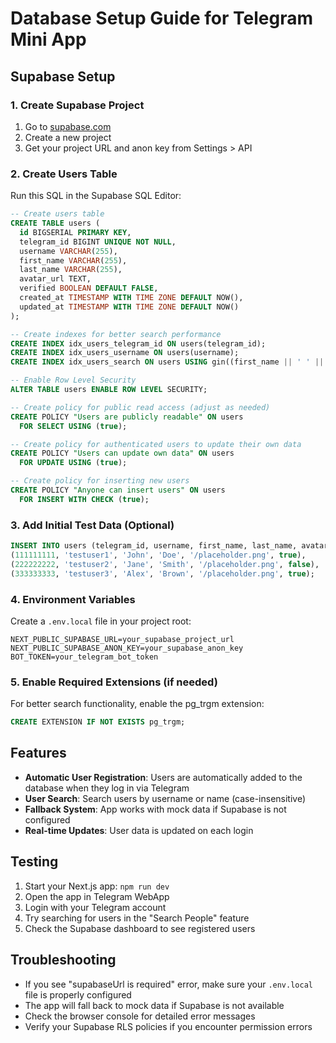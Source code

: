 # Database Setup Guide for Telegram Mini App

## Supabase Setup

### 1. Create Supabase Project
1. Go to [supabase.com](https://supabase.com)
2. Create a new project
3. Get your project URL and anon key from Settings > API

### 2. Create Users Table

Run this SQL in the Supabase SQL Editor:

```sql
-- Create users table
CREATE TABLE users (
  id BIGSERIAL PRIMARY KEY,
  telegram_id BIGINT UNIQUE NOT NULL,
  username VARCHAR(255),
  first_name VARCHAR(255),
  last_name VARCHAR(255),
  avatar_url TEXT,
  verified BOOLEAN DEFAULT FALSE,
  created_at TIMESTAMP WITH TIME ZONE DEFAULT NOW(),
  updated_at TIMESTAMP WITH TIME ZONE DEFAULT NOW()
);

-- Create indexes for better search performance
CREATE INDEX idx_users_telegram_id ON users(telegram_id);
CREATE INDEX idx_users_username ON users(username);
CREATE INDEX idx_users_search ON users USING gin((first_name || ' ' || last_name || ' ' || username) gin_trgm_ops);

-- Enable Row Level Security
ALTER TABLE users ENABLE ROW LEVEL SECURITY;

-- Create policy for public read access (adjust as needed)
CREATE POLICY "Users are publicly readable" ON users
  FOR SELECT USING (true);

-- Create policy for authenticated users to update their own data
CREATE POLICY "Users can update own data" ON users
  FOR UPDATE USING (true);

-- Create policy for inserting new users
CREATE POLICY "Anyone can insert users" ON users
  FOR INSERT WITH CHECK (true);
```

### 3. Add Initial Test Data (Optional)

```sql
INSERT INTO users (telegram_id, username, first_name, last_name, avatar_url, verified) VALUES
(111111111, 'testuser1', 'John', 'Doe', '/placeholder.png', true),
(222222222, 'testuser2', 'Jane', 'Smith', '/placeholder.png', false),
(333333333, 'testuser3', 'Alex', 'Brown', '/placeholder.png', true);
```

### 4. Environment Variables

Create a `.env.local` file in your project root:

```env
NEXT_PUBLIC_SUPABASE_URL=your_supabase_project_url
NEXT_PUBLIC_SUPABASE_ANON_KEY=your_supabase_anon_key
BOT_TOKEN=your_telegram_bot_token
```

### 5. Enable Required Extensions (if needed)

For better search functionality, enable the pg_trgm extension:

```sql
CREATE EXTENSION IF NOT EXISTS pg_trgm;
```

## Features

- **Automatic User Registration**: Users are automatically added to the database when they log in via Telegram
- **User Search**: Search users by username or name (case-insensitive)
- **Fallback System**: App works with mock data if Supabase is not configured
- **Real-time Updates**: User data is updated on each login

## Testing

1. Start your Next.js app: `npm run dev`
2. Open the app in Telegram WebApp
3. Login with your Telegram account
4. Try searching for users in the "Search People" feature
5. Check the Supabase dashboard to see registered users

## Troubleshooting

- If you see "supabaseUrl is required" error, make sure your `.env.local` file is properly configured
- The app will fall back to mock data if Supabase is not available
- Check the browser console for detailed error messages
- Verify your Supabase RLS policies if you encounter permission errors
